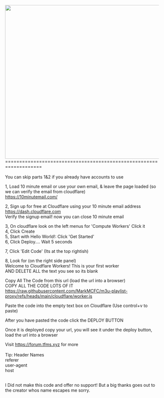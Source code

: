 <img src="https://tfms.xyz/channels.logos/m3uproxyimage.png" width="700" height="503">
===================================================================<br><br>
You can skip parts 1&2 if you already have accounts to use<br>

1, Load 10 minute email or use your own email, & leave the page loaded (so we can verify the email from cloudflare)<br>
https://10minutemail.com/<br>

2, Sign up for free at Cloudflare using your 10 minute email address<br>
https://dash.cloudflare.com<br>
Verify the signup email! now you can close 10 minute email<br>

3, On cloudflare look on the left menus for 'Compute Workers' Click it<br>
4, Click Create<br>
5, Start with Hello World!: Click 'Get Started'<br>
6, Click Deploy.... Wait 5 seconds<br>

7, Click 'Edit Code' (Its at the top rightish)<br>

8, Look for (on the right side panel)<br>
Welcome to Cloudflare Workers! This is your first worker<br>
AND DELETE ALL the text you see so its blank<br>

Copy All The Code from this url (load the url into a browser)<br>COPY ALL THE CODE LOTS OF IT<br>
https://raw.githubusercontent.com/MarkMCFC/m3u-playlist-proxy/refs/heads/main/cloudflare/worker.js<br>

Paste the code into the empty text box on Cloudflare (Use control+v to paste)<br>

After you have pasted the code click the DEPLOY BUTTON<br>

Once it is deployed copy your url, you will see it under the deploy button, load the url into a browser<br>

Visit https://forum.tfms.xyz for more<br><br>
Tip: Header Names<br>
referer<br>
user-agent<br>
host<br><br>

I Did not make this code and offer no support! But a big thanks goes out to the creator whos name escapes me sorry.

